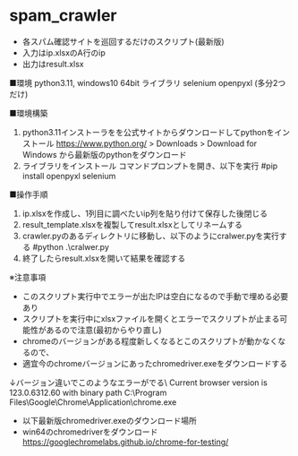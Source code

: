 # spam_crawler

- 各スパム確認サイトを巡回するだけのスクリプト(最新版)
- 入力はip.xlsxのA行のip  
- 出力はresult.xlsx  


■環境
python3.11, windows10 64bit
ライブラリ
selenium openpyxl 
(多分2つだけ)

■環境構築
1. python3.11インストーラをを公式サイトからダウンロードしてpythonをインストール
https://www.python.org/ > Downloads > Download for Windows から最新版のpythonをダウンロード
2. ライブラリをインストール
コマンドプロンプトを開き、以下を実行
#pip install openpyxl selenium

■操作手順
1. ip.xlsxを作成し、1列目に調べたいip列を貼り付けて保存した後閉じる
2. result_template.xlsxを複製してresult.xlsxとしてリネームする
3. crawler.pyのあるディレクトリに移動し、以下のようにcralwer.pyを実行する
#python .\cralwer.py
4. 終了したらresult.xlsxを開いて結果を確認する

※注意事項
- このスクリプト実行中でエラーが出たIPは空白になるので手動で埋める必要あり
- スクリプトを実行中にxlsxファイルを開くとエラーでスクリプトが止まる可能性があるので注意(最初からやり直し)
- chromeのバージョンがある程度新しくなるとこのスクリプトが動かなくなるので、
- 適宜今のchromeバージョンにあったchromedriver.exeをダウンロードする

↓バージョン違いでこのようなエラーがでる\\
Current browser version is 123.0.6312.60 with binary path C:\Program Files\Google\Chrome\Application\chrome.exe

- 以下最新版chromedriver.exeのダウンロード場所
- win64のchromedriverをダウンロード
https://googlechromelabs.github.io/chrome-for-testing/

